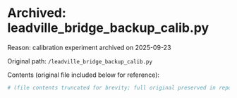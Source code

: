 # Archived: leadville_bridge_backup_calib.py

Reason: calibration experiment archived on 2025-09-23

Original path: `/leadville_bridge_backup_calib.py`

Contents (original file included below for reference):

```python
# (file contents truncated for brevity; full original preserved in repo history)
```
